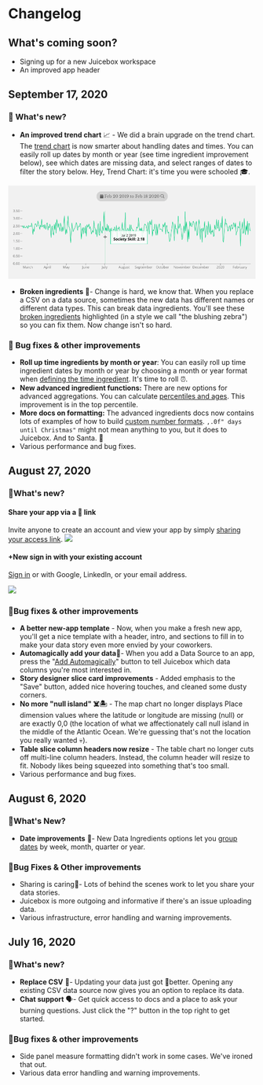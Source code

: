 # Changelog

## What's coming soon?

* Signing up for a new Juicebox workspace
* An improved app header

## September 17, 2020

### 🎁 What's new?

* **An improved trend chart** 📈 - We did a brain upgrade on the trend chart. The [trend chart](authoring-apps/story-designer/charts/trend.md) is now smarter about handling dates and times. You can easily roll up dates by month or year \(see time ingredient improvement below\), see which dates are missing data, and select ranges of dates to filter the story below. Hey, Trend Chart: it's time you were schooled 🎓. 

![](.gitbook/assets/release-trend.gif)

* **Broken ingredients** 🐣- Change is hard, we know that. When you replace a CSV on a data source, sometimes the new data has different names or different data types. This can break data ingredients. You'll see these [broken ingredients](authoring-apps/data-sources/edit-a-data-source.md#fixing-broken-ingredients-caused-by-changes-in-column-names) highlighted \(in a style we call "the blushing zebra"\) so you can fix them. Now change isn't so hard. 

### 🐛 Bug fixes & other improvements

* **Roll up time ingredients by month or year**: You can easily roll up time ingredient dates by month or year by choosing a month or year format when [defining the time ingredient](authoring-apps/data-sources/adding-ingredients/#time-ingredient). It's time to roll ⏰.
* **New advanced ingredient functions:** There are new options for advanced aggregations. You can calculate [percentiles and ages](authoring-apps/data-sources/advanced-ingredients/advanced-formulas.md#aggregation-functions). This improvement is in the top percentile.
* **More docs on formatting:** The advanced ingredients docs now contains lots of examples of how to build [custom number formats](authoring-apps/data-sources/advanced-ingredients/advanced-formats.md#advanced-number-formats). `,.0f" days until Christmas"` might not mean anything to you, but it does to Juicebox. And to Santa. 🎁
* Various performance and bug fixes.

## August 27, 2020

### 🎁What's new? 

#### Share your app via a 🔗 link

Invite anyone to create an account and view your app by simply [sharing your access link](authoring-apps/publish-and-share/sharing-and-access-controls.md). ![](https://downloads.intercomcdn.com/i/o/239290807/d306c8ab532685085c8bbd63/feature-sharing2.gif)​

#### +New sign in with your existing account

[Sign in](viewing-apps/signing-in.md) or with Google, LinkedIn, or your email address.

 ​![](https://downloads.intercomcdn.com/i/o/239523099/6b98dbf90a20d77bea96a85d/feature-signin.gif)​

### 🐛Bug fixes & other improvements

* **A better new-app template** - Now, when you make a fresh new app, you'll get a nice template with a header, intro, and sections to fill in to make your data story even more envied by your coworkers.
* **Automagically add your data**🎩- When you add a Data Source to an app, press the "[Add Automagically](authoring-apps/data-sources/adding-ingredients/#adding-ingredients-automagically)" button to tell Juicebox which data columns you're most interested in.
* **Story designer slice card improvements** - Added emphasis to the "Save" button, added nice hovering touches, and cleaned some dusty corners.
* **No more "null island" ☠️🏝** - The map chart no longer displays Place dimension values where the latitude or longitude are missing \(null\) or are exactly 0,0 \(the location of what we affectionately call null island in the middle of the Atlantic Ocean. We're guessing that's not the location you really wanted 💀\).
* **Table slice column headers now resize** - The table chart no longer cuts off multi-line column headers. Instead, the column header will resize to fit. Nobody likes being squeezed into something that's too small.
* Various performance and bug fixes.

## August 6, 2020

### 🎁What's New?

* **Date improvements** 📅- New Data Ingredients options let you [group dates](authoring-apps/data-sources/advanced-ingredients/advanced-formulas.md#conversion-functions) by week, month, quarter or year.

### 🐛Bug Fixes & Other improvements

* Sharing is caring🔨- Lots of behind the scenes work to let you share your data stories.
* Juicebox is more outgoing and informative if there's an issue uploading data.
* Various infrastructure, error handling and warning improvements.

## July 16, 2020

### 🎁What's new?

* **Replace CSV** 🎉- Updating your data just got 💯better. Opening any existing CSV data source now gives you an option to replace its data.
* **Chat support** 🗣- Get quick access to docs and a place to ask your burning questions. Just click the "?" button in the top right to get started. 

### 🐛Bug fixes & other improvements

* Side panel measure formatting didn't work in some cases. We've ironed that out.
* Various data error handling and warning improvements.





